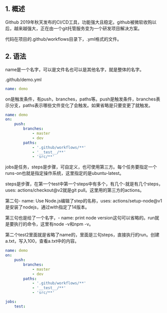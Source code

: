 ## 1. 概述

Github 2019年秋天发布的CI/CD工具，功能强大且稳定。github被微软收购以后，越来越强大，正在由一个git托管服务变为一个研发项目解决方案。

代码在项目的.github/workflows目录下，.yml格式的文件。

## 2. 语法

name是一个名字，可以是文件名也可以是其他名字，就是整体的名字。

.github/demo.yml
```yml
name: demo
```

on是触发条件，有push，branches，paths等。push是触发条件，branches表示分支，paths表示哪些文件变化了会触发。如果省略是只要变更了就触发。

```yml
name: demo
on:
    push:
        branches:
            - master
            - dev
        paths:
            - '.github/workflows/**'
            - '__test__/**'
            - 'src/**'
```

jobs是任务，steps是步骤，可自定义，也可使用第三方。每个任务要指定一个runs-on也就是指定操作系统，这里指定的是ubuntu-latest。

steps是步骤，在第一个test中第一个steps中有多个，有几个-就是有几个steps，uses: actions/checkout@v2就是git pull。这里用的第三方的actions。

第二句- name: Use Node.js编辑了step的名称，uses: actions/setup-node@v1是安装了nodejs，通过with指定了14版本。

第三句也是给了一个名字，- name: print node version这句可以省略的。run就是要执行的命令，这里有node -v和npm -v。

第二个test2里面就是省略了name的，里面是三句steps，直接执行的run。创建a.txt，写入100，查看a.txt中的内容。

```yml
name: demo
on:
    push:
        branches:
            - master
            - dev
        paths:
            - '.github/workflows/**'
            - '__test__/**'
            - 'src/**'

jobs:
    test:
       